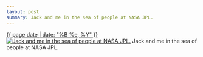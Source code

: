 ```yaml
---
layout: post
summary: Jack and me in the sea of people at NASA JPL.
---
```


<p>
  <time><a href="/372">{{ page.date | date: "%B %e, %Y" }}</a></time>
  <a href="/372"><img src="{{ site.assets_url }}/372-320.jpg" srcset="{{ site.assets_url }}/372-640.jpg 640w, {{ site.assets_url }}/372-480.jpg 480w, {{ site.assets_url }}/372-320.jpg 320w, {{ site.assets_url }}/372-160.jpg 160w" sizes="(min-width: 700px) 50vw, calc(100vw - 2rem)" alt="Jack and me in the sea of people at NASA JPL." /></a>
  <span>Jack and me in the sea of people at NASA JPL.</span>
</p>
